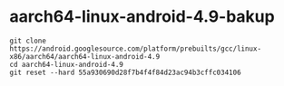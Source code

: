 # aarch64-linux-android-4.9-bakup




```shell
git clone https://android.googlesource.com/platform/prebuilts/gcc/linux-x86/aarch64/aarch64-linux-android-4.9
cd aarch64-linux-android-4.9
git reset --hard 55a930690d28f7b4f4f84d23ac94b3cffc034106
```
